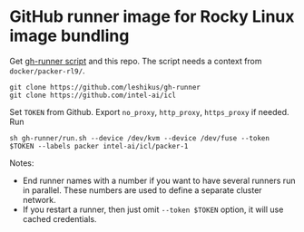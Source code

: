 # GitHub runner image for Rocky Linux image bundling

Get [gh-runner script](https://github.com/leshikus/gh-runner) and this repo. The script needs a context from `docker/packer-rl9/`.

```
git clone https://github.com/leshikus/gh-runner
git clone https://github.com/intel-ai/icl
```

Set `TOKEN` from Github. Export `no_proxy`, `http_proxy`, `https_proxy` if needed. Run

```
sh gh-runner/run.sh --device /dev/kvm --device /dev/fuse --token $TOKEN --labels packer intel-ai/icl/packer-1
```

Notes:

* End runner names with a number if you want to have several runners run in parallel. These numbers are used to define a separate cluster network.
* If you restart a runner, then just omit `--token $TOKEN` option, it will use cached credentials.

